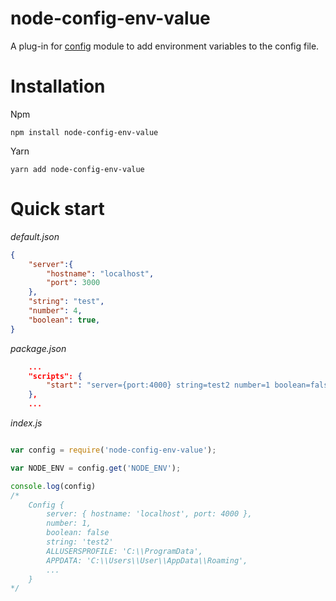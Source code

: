 # node-config-env-value

A plug-in for [config](https://www.npmjs.com/package/config) module to add environment variables to the config file.


# Installation

Npm
```bush
npm install node-config-env-value
```

Yarn
```bush
yarn add node-config-env-value
```

# Quick start

*default.json*
```json
{
    "server":{
        "hostname": "localhost",
        "port": 3000
    },
    "string": "test",
    "number": 4,
    "boolean": true,
}

```
*package.json*
```json
    ...
    "scripts": {
        "start": "server={port:4000} string=test2 number=1 boolean=false webpack-dev-server --hot --inline",
    },
    ...
```

*index.js*
```javascript

var config = require('node-config-env-value');

var NODE_ENV = config.get('NODE_ENV');

console.log(config)
/*
    Config {
        server: { hostname: 'localhost', port: 4000 },
        number: 1,
        boolean: false
        string: 'test2'
        ALLUSERSPROFILE: 'C:\\ProgramData',
        APPDATA: 'C:\\Users\\User\\AppData\\Roaming',
        ...
    }
*/
```